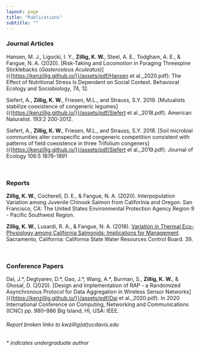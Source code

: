 ```yaml
---
layout: page
title: "Publications"
subtitle: ""
---
```


### Journal Articles

Hansen, M. J., Ligocki, I. Y., **Zillig, K. W.**, Steel, A. E., Todgham, A. E., & Fangue, N. A. (2020). [Risk-Taking and Locomotion in Foraging Threespine Sticklebacks (*Gasterosteus Aculeatus*)]({{https://kenzillig.github.io/}}/assets/pdf/Hansen et al._2020.pdf): The Effect of Nutritional Stress Is Dependent on Social Context. Behavioral Ecology and Sociobiology, 74, 12.

Siefert, A., **Zillig, K. W.**, Friesen, M.L., and Strauss, S.Y. 2019. [Mutualists stabilize coexistence of congeneric legumes]({{https://kenzillig.github.io/}}/assets/pdf/Siefert et al._2018.pdf). American Naturalist. 193:2 200-2012. 

Siefert, A., **Zillig, K. W.**, Friesen, M.L., and Strauss, S.Y. 2018. [Soil microbial communities alter conspecific and congeneric competition consistent with patterns of field coexistence in three Trifolium congeners]({{https://kenzillig.github.io/}}/assets/pdf/Siefert et al._2019.pdf). Journal of Ecology 106:5 1876–1891

<br>

### Reports

**Zillig, K. W.**, Cocherell, D. E., & Fangue, N. A. (2020). Interpopulation Variation among Juvenile Chinook Salmon from Califorinia and Oregon. San Francisco, CA: The United States Environmental Protection Agency Region 9 - Pacific Southwest Region.

**Zillig, K. W.**, Lusardi, R. A., & Fangue, N. A. (2018). [Variation in Thermal Eco-Physiology among California Salmonids: Implications for Management]({{https://kenzillig.github.io/}}/assets/pdf/Waterboard_report_2018.pdf). Sacramento, California: California State Water Resources Control Board. 39.

<br>

### Conference Papers

Dai, J.\*, Degtyarev, D.\*, Gao, J.\*, Wang, A.\*, Burman, S., **Zillig, K. W.**, & Ghosal, D. (2020). [Design and Implementation of RAP - a Randomized Asynchronous Protocol for Data Aggregation in Wireless Sensor Networks]({{https://kenzillig.github.io/}}/assets/pdf/Dai et al._2020.pdf). In 2020 International Conference on Computing, Networking and Communications (ICNC) pp. 980–986 Big Island, HI, USA: IEEE.



###### Report broken links to kwzillig(at)ucdavis.edu

###### * indicates undergraduate author